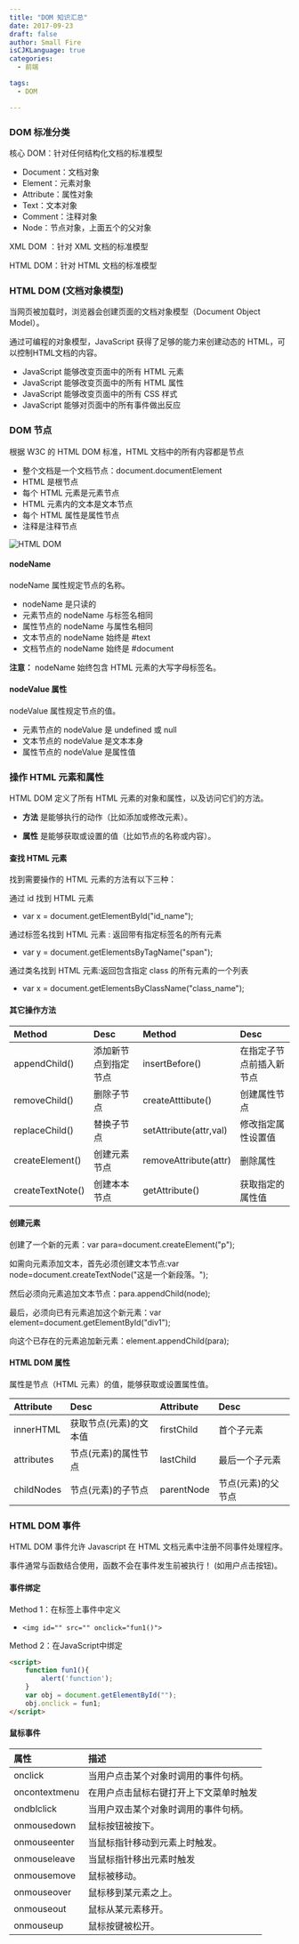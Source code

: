 ```yaml
---
title: "DOM 知识汇总"
date: 2017-09-23
draft: false
author: Small Fire
isCJKLanguage: true
categories: 
  - 前端

tags: 
  - DOM

---
```




### DOM 标准分类

核心 DOM：针对任何结构化文档的标准模型

- Document：文档对象
- Element：元素对象
- Attribute：属性对象
- Text：文本对象
- Comment：注释对象
- Node：节点对象，上面五个的父对象

XML DOM ：针对 XML 文档的标准模型

HTML DOM：针对 HTML 文档的标准模型

### HTML DOM (文档对象模型)

当网页被加载时，浏览器会创建页面的文档对象模型（Document Object Model）。

通过可编程的对象模型，JavaScript 获得了足够的能力来创建动态的 HTML，可以控制HTML文档的内容。

- JavaScript 能够改变页面中的所有 HTML 元素
- JavaScript 能够改变页面中的所有 HTML 属性
- JavaScript 能够改变页面中的所有 CSS 样式
- JavaScript 能够对页面中的所有事件做出反应

### DOM 节点

根据 W3C 的 HTML DOM 标准，HTML 文档中的所有内容都是节点

- 整个文档是一个文档节点：document.documentElement
- HTML 是根节点
- 每个 HTML 元素是元素节点
- HTML 元素内的文本是文本节点
- 每个 HTML 属性是属性节点
- 注释是注释节点

![HTML DOM](/images/WEB/HTML_DOM.png)

#### nodeName

nodeName 属性规定节点的名称。

- nodeName 是只读的
- 元素节点的 nodeName 与标签名相同
- 属性节点的 nodeName 与属性名相同
- 文本节点的 nodeName 始终是 #text
- 文档节点的 nodeName 始终是 #document

**注意：** nodeName 始终包含 HTML 元素的大写字母标签名。

#### nodeValue 属性

nodeValue 属性规定节点的值。

- 元素节点的 nodeValue 是 undefined 或 null
- 文本节点的 nodeValue 是文本本身
- 属性节点的 nodeValue 是属性值

### 操作 HTML 元素和属性

HTML DOM 定义了所有 HTML 元素的对象和属性，以及访问它们的方法。

- **方法** 是能够执行的动作（比如添加或修改元素）。

- **属性** 是能够获取或设置的值（比如节点的名称或内容）。

#### 查找 HTML 元素

找到需要操作的 HTML 元素的方法有以下三种：

通过 id 找到 HTML 元素

- var x = document.getElementById("id_name");

通过标签名找到 HTML 元素 : 返回带有指定标签名的所有元素

- var y = document.getElementsByTagName("span");

通过类名找到 HTML 元素:返回包含指定 class 的所有元素的一个列表

- var x = document.getElementsByClassName("class_name");

#### 其它操作方法

| Method           | Desc                 | Method                 | Desc                     |
| :--------------- | :------------------- | :--------------------- | :----------------------- |
| appendChild()    | 添加新节点到指定节点 | insertBefore()         | 在指定子节点前插入新节点 |
| removeChild()    | 删除子节点           | createAtttibute()      | 创建属性节点             |
| replaceChild()   | 替换子节点           | setAttribute(attr,val) | 修改指定属性设置值       |
| createElement()  | 创建元素节点         | removeAttribute(attr)  | 删除属性                 |
| createTextNote() | 创建本本节点         | getAttribute()         | 获取指定的属性值         |

#### 创建元素

创建了一个新的元素：var para=document.createElement("p");

如需向元素添加文本，首先必须创建文本节点:var node=document.createTextNode("这是一个新段落。");

然后必须向元素追加文本节点：para.appendChild(node);

最后，必须向已有元素追加这个新元素：var element=document.getElementById("div1");

向这个已存在的元素追加新元素：element.appendChild(para);

#### HTML DOM 属性

属性是节点（HTML 元素）的值，能够获取或设置属性值。

| Attribute  | Desc                   | Attribute  | Desc               |
| :--------- | :--------------------- | :--------- | :----------------- |
| innerHTML  | 获取节点(元素)的文本值 | firstChild | 首个子元素         |
| attributes | 节点(元素)的属性节点   | lastChild  | 最后一个子元素     |
| childNodes | 节点(元素)的子节点     | parentNode | 节点(元素)的父节点 |

### HTML DOM 事件

HTML DOM 事件允许 Javascript 在 HTML 文档元素中注册不同事件处理程序。

事件通常与函数结合使用，函数不会在事件发生前被执行！ (如用户点击按钮)。

#### 事件绑定

Method 1：在标签上事件中定义

- `<img id="" src="" onclick="fun1()">`

Method 2：在JavaScript中绑定

```html
<script>
    function fun1(){
        alert('function');
    }
    var obj = document.getElementById("");
    obj.onclick = fun1;
</script>
```

#### 鼠标事件

| 属性          | 描述                                   |
| :------------ | :------------------------------------- |
| onclick       | 当用户点击某个对象时调用的事件句柄。   |
| oncontextmenu | 在用户点击鼠标右键打开上下文菜单时触发 |
| ondblclick    | 当用户双击某个对象时调用的事件句柄。   |
| onmousedown   | 鼠标按钮被按下。                       |
| onmouseenter  | 当鼠标指针移动到元素上时触发。         |
| onmouseleave  | 当鼠标指针移出元素时触发               |
| onmousemove   | 鼠标被移动。                           |
| onmouseover   | 鼠标移到某元素之上。                   |
| onmouseout    | 鼠标从某元素移开。                     |
| onmouseup     | 鼠标按键被松开。                       |